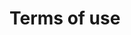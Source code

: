 # Terms of use

<!-- Edit: https://app.enzuzo.com/settings/tos -->

<div id="__enzuzo-root"></div>
<script src="https://app.enzuzo.com/__enzuzo-privacy-app.js?mode=tos&apiHost=https://app.enzuzo.com&buttonStyle=%0A%7B%0A%20%20%22buttonWidget%22%3A%20%7B%0A%20%20%20%20%22backgroundColor%22%3A%20%22%23ffffff%22%2C%0A%20%20%20%20%22color%22%3A%20%22%23000000%22%2C%0A%20%20%20%20%22%26%3Ahover%22%3A%20%7B%0A%20%20%20%20%20%20%22backgroundColor%22%3A%20%22%23a4a4a4%22%2C%0A%20%20%20%20%20%20%22color%22%3A%20%22%23000000%22%0A%20%20%20%20%7D%0A%20%20%7D%0A%7D%0A&qt=1649236764538&referral=eyJhbGciOiJIUzI1NiIsInR5cCI6IkpXVCJ9.eyJDdXN0b21lcklEIjo5MzE4LCJDdXN0b21lck5hbWUiOiJjdXN0LXdiaTFJM0s0IiwiQ3VzdG9tZXJMb2dvVVJMIjoiIiwiUm9sZXMiOlsicmVmZXJyYWwiXSwiUHJvZHVjdCI6ImVudGVycHJpc2UiLCJpc3MiOiJFbnp1em8gSW5jLiIsIm5iZiI6MTY0OTIzNjc2NH0.BmNeCADLo8I-PLJd9oU4sS8HeDXbh9-9-HjnVBihpy0"></script>





<!-- Global site tag (gtag.js) - Google Analytics -->
<script async src="https://www.googletagmanager.com/gtag/js?id=G-KN1XRLTTQ0"></script>
<script>
  window.dataLayer = window.dataLayer || [];
  function gtag(){dataLayer.push(arguments);}
  gtag('js', new Date());

  gtag('config', 'G-KN1XRLTTQ0');
</script>
